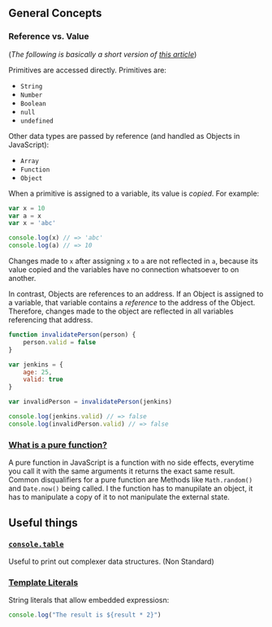 ## General Concepts

### Reference vs. Value
(_The following is basically a short version of [this article](https://codeburst.io/explaining-value-vs-reference-in-javascript-647a975e12a0)_)

Primitives are accessed directly. Primitives are:
* `String`
* `Number`
* `Boolean`
* `null`
* `undefined`

Other data types are passed by reference (and handled as Objects in JavaScript):
* `Array`
* `Function`
* `Object`

When a primitive is assigned to a variable, its value is _copied_. For example:

```JavaScript
var x = 10
var a = x
var x = 'abc'

console.log(x) // => 'abc'
console.log(a) // => 10
``` 

Changes made to `x` after assigning `x` to `a` are not reflected in `a`, because its value copied and the variables have no connection whatsoever to on another.

In contrast, Objects are references to an address. If an Object is assigned to a variable, that variable contains a _reference_ to the address of the Object. Therefore, changes made to the object are reflected in all variables referencing that address.

```JavaScript
function invalidatePerson(person) {
	person.valid = false
}

var jenkins = {
	age: 25,
	valid: true
}

var invalidPerson = invalidatePerson(jenkins)

console.log(jenkins.valid) // => false
console.log(invalidPerson.valid) // => false
```

### [What is a pure function?](https://medium.com/javascript-scene/master-the-javascript-interview-what-is-a-pure-function-d1c076bec976#.8h1rzm6vi)
A pure function in JavaScript is a function with no side effects, everytime you call it with the same arguments it returns the exact same result. Common disqualifiers for a pure function are Methods like `Math.random()` and `Date.now()` being called. I the function has to manupilate an object, it has to manipulate a copy of it to not manipulate the external state.

## Useful things

### [`console.table`](https://developer.mozilla.org/en-US/docs/Web/API/Console/table)
Useful to print out complexer data structures. (Non Standard)

### [Template Literals](https://developer.mozilla.org/en/docs/Web/JavaScript/Reference/Template_literals)
String literals that allow embedded expressiosn: 

``` javascript
console.log("The result is ${result * 2}")
```
